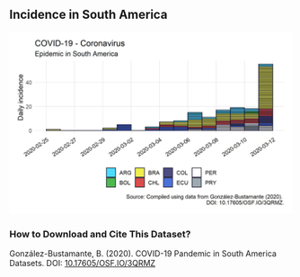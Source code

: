 ## Incidence in South America

[![Daily Incidence](https://raw.githubusercontent.com/bgonzalezbustamante/COVID-19-South-America/master/docs/images/20200311_incidence_south_america.jpeg)](https://raw.githubusercontent.com/bgonzalezbustamante/COVID-19-South-America/master/docs/images/20200311_incidence_south_america.jpeg)

### How to Download and Cite This Dataset?

González-Bustamante, B. (2020). COVID-19 Pandemic in South America Datasets. DOI: [10.17605/OSF.IO/3QRMZ](http://doi.org/10.17605/OSF.IO/3QRMZ)
